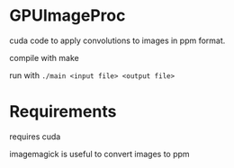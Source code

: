 # GPUImageProc

cuda code to apply convolutions to images in ppm format. 

compile with make

run with `./main <input file> <output file>`

# Requirements
requires cuda

imagemagick is useful to convert images to ppm